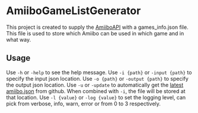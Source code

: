# AmiiboGameListGenerator
This project is created to supply the [AmiiboAPI](https://github.com/N3evin/AmiiboAPI "AmiiboAPI") with a games_info.json file. This file is used to store which Amiibo can be used in which game and in what way.

## Usage
Use `-h` or `-help` to see the help message.
Use `-i {path}` or `-input {path}` to specify the input json location.
Use `-o {path}` or `-output {path}` to specify the output json location.
Use `-u` or `-update` to automatically get the [latest amiibo.json](https://raw.githubusercontent.com/N3evin/AmiiboAPI/master/database/amiibo.json "latest amiibo.json") from github. When combined with `-i`, the file will be stored at that location.
Use `-l {value}` or `-log {value}` to set the logging level, can pick from verbose, info, warn, error or from 0 to 3 respectively.
